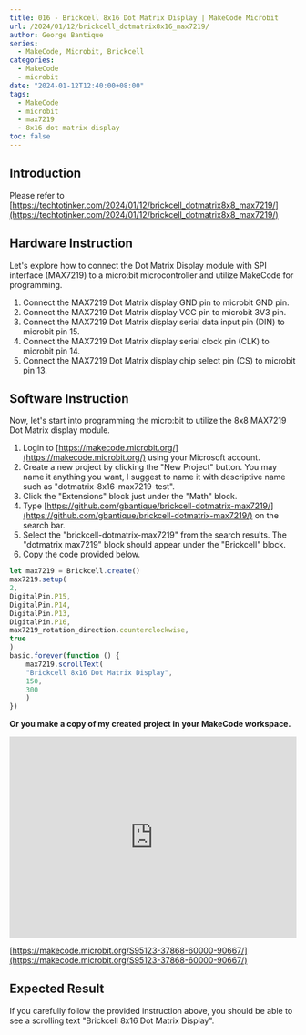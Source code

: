 ```yaml
---
title: 016 - Brickcell 8x16 Dot Matrix Display | MakeCode Microbit
url: /2024/01/12/brickcell_dotmatrix8x16_max7219/
author: George Bantique
series:
  - MakeCode, Microbit, Brickcell
categories:
  - MakeCode
  - microbit
date: "2024-01-12T12:40:00+08:00"
tags:
  - MakeCode
  - microbit
  - max7219
  - 8x16 dot matrix display
toc: false
---
```


## **Introduction**

Please refer to [https://techtotinker.com/2024/01/12/brickcell_dotmatrix8x8_max7219/](https://techtotinker.com/2024/01/12/brickcell_dotmatrix8x8_max7219/)

## **Hardware Instruction**

Let's explore how to connect the Dot Matrix Display module with SPI interface (MAX7219) to a micro:bit microcontroller and utilize MakeCode for programming.

1. Connect the MAX7219 Dot Matrix display GND pin to microbit GND pin.
2. Connect the MAX7219 Dot Matrix display VCC pin to microbit 3V3 pin.
3. Connect the MAX7219 Dot Matrix display serial data input pin (DIN) to microbit pin 15.
4. Connect the MAX7219 Dot Matrix display serial clock pin (CLK) to microbit pin 14.
5. Connect the MAX7219 Dot Matrix display chip select pin (CS) to microbit pin 13.

## **Software Instruction**

Now, let's start into programming the micro:bit to utilize the 8x8 MAX7219 Dot Matrix display module.

1. Login to [https://makecode.microbit.org/](https://makecode.microbit.org/) using your Microsoft account.
2. Create a new project by clicking the "New Project" button. You may name it anything you want, I suggest to name it with descriptive name such as "dotmatrix-8x16-max7219-test".
3. Click the "Extensions" block just under the "Math" block.
4. Type [https://github.com/gbantique/brickcell-dotmatrix-max7219/](https://github.com/gbantique/brickcell-dotmatrix-max7219/) on the search bar.
5. Select the "brickcell-dotmatrix-max7219" from the search results. The "dotmatrix max7219" block should appear under the "Brickcell" block.
6. Copy the code provided below.

```ts
let max7219 = Brickcell.create()
max7219.setup(
2,
DigitalPin.P15,
DigitalPin.P14,
DigitalPin.P13,
DigitalPin.P16,
max7219_rotation_direction.counterclockwise,
true
)
basic.forever(function () {
    max7219.scrollText(
    "Brickcell 8x16 Dot Matrix Display",
    150,
    300
    )
})

```

**Or you make a copy of my created project in your MakeCode workspace.**

<div style="position:relative;height:0;padding-bottom:70%;overflow:hidden;"><iframe style="position:absolute;top:0;left:0;width:100%;height:100%;" src="https://makecode.microbit.org/#pub:S95123-37868-60000-90667" frameborder="0" sandbox="allow-popups allow-forms allow-scripts allow-same-origin"></iframe></div>

[https://makecode.microbit.org/S95123-37868-60000-90667/](https://makecode.microbit.org/S95123-37868-60000-90667/)

## **Expected Result**

If you carefully follow the provided instruction above, you should be able to see a scrolling text "Brickcell 8x16 Dot Matrix Display".

